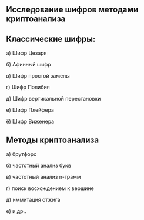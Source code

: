 ## Исследование шифров методами криптоанализа

## Классические​​ шифры:

а) Шифр​​ Цезаря

б) Афинный​​ шифр

в) Шифр​​ простой​​ замены

г) Шифр​​ Полибия

д) Шифр​​ вертикальной​​ перестановки

е) Шифр​​ Плейфера

ё) Шифр​​ Виженера

## Методы криптоанализа

а) брутфорс​​

б) частотный​​ анализ​​ букв​​

в) частотный​​ анализ​​ n-грамм​​

г) поиск​​ восхождением​​ к​​ вершине​​

д) иммитация​​ отжига​​

е) и​​ др..
